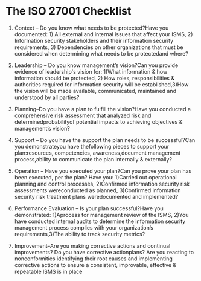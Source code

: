 # The ISO 27001 Checklist

1. Context – Do you know what needs to be protected?Have you documented: 1) All external and internal issues that affect your ISMS, 2) Information security stakeholders and their information security requirements, 3) Dependencies on other organizations that must be considered when determining what needs to be protectedand where?

3. Leadership – Do you know management’s vision?Can you provide evidence of leadership's vision for: 1)What information & how information should be protected, 2) How roles, responsibilities & authorities required for information security will be established,3)How the vision will be made available, communicated, maintained and understood by all parties?

5. Planning–Do you have a plan to fulfill the vision?Have you conducted a comprehensive risk assessment that analyzed risk and determinedprobabilityof potential impacts to achieving objectives & management’s vision?

7. Support – Do you have the support the plan needs to be successful?Can you demonstrateyou have thefollowing pieces to support your plan:resources, competencies, awareness,document management process,ability to communicate the plan internally & externally?

9. Operation – Have you executed your plan?Can you prove your plan has been executed, per the plan?  Have you: 1)Carried out operational planning and control processes, 2)Confirmed information security risk assessments wereconducted as planned, 3)Confirmed information security risk treatment plans weredocumented and implemented?

11. Performance Evaluation – Is your plan successful?Have you demonstrated: 1)Aprocess for management review of the ISMS, 2)You have conducted internal audits to determine the information security management process complies with your organization’s requirements,3)The ability to track security metrics?

13. Improvement–Are you making corrective actions and continual improvements? Do you have corrective actionplans? Are you reacting to nonconformities identifying their root causes and implementing corrective actions to ensure a consistent, improvable, effective & repeatable ISMS is in place
